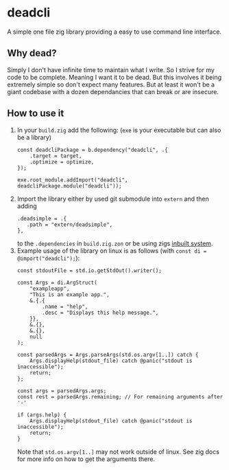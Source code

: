 # deadcli
A simple one file zig library providing a easy to use command line interface.

## Why dead?
Simply I don't have infinite time to maintain what I write. So I strive for my code to be complete. Meaning I want it to be dead. But this involves it being extremely simple so don't expect many features. But at least it won't be a giant codebase with a dozen dependancies that can break or are insecure. 

## How to use it
1. In your `build.zig` add the following: (`exe` is your executable but can also be a library)
    ```zig
    const deadcliPackage = b.dependency("deadcli", .{
        .target = target,
        .optimize = optimize,
    });
    
    exe.root_module.addImport("deadcli", deadcliPackage.module("deadcli"));
    ```
2. Import the library either by used git submodule into `extern` and then adding 
    ```zig
    .deadsimple = .{
       .path = "extern/deadsimple",
    },
    ```
    to the `.dependencies` in `build.zig.zon` or be using zigs [inbuilt system](https://zig.news/edyu/zig-package-manager-wtf-is-zon-558e).
3. Example usage of the library on linux is as follows (with `const di = @import("deadcli");`):
    ```zig
    const stdoutFile = std.io.getStdOut().writer();

    const Args = di.ArgStruct(
        "exampleapp",
        "This is an example app.",
        &.{.{
            .name = "help",
            .desc = "Displays this help message.",
        }},
        &.{},
        &.{},
        null
    );

    const parsedArgs = Args.parseArgs(std.os.argv[1..]) catch {
        Args.displayHelp(stdout_file) catch @panic("stdout is inaccessible");
        return;
    };

    const args = parsedArgs.args;
    const rest = parsedArgs.remaining; // For remaining arguments after '-'

    if (args.help) {
        Args.displayHelp(stdout_file) catch @panic("stdout is inaccessible");
        return;
    }
    ```
    Note that `std.os.argv[1..]` may not work outside of linux. See zig docs for more info on how to get the arguments there.
